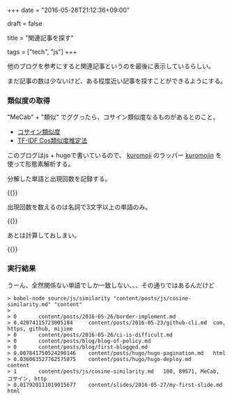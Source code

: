 +++
date = "2016-05-28T21:12:36+09:00"

draft = false

title = "関連記事を探す"

tags = ["tech", "js"]
+++

他のブログを参考にすると関連記事というのを最後に表示しているらしい。

まだ記事の数は少ないけど、ある程度近い記事を探すことができるようにする。

### 類似度の取得

"MeCab" + "類似" でググったら、コサイン類似度なるものがあるとのこと。

- [コサイン類似度](http://www.cse.kyoto-su.ac.jp/~g0846020/keywords/cosinSimilarity.html)
- [TF-IDF Cos類似度推定法](http://qiita.com/nmbakfm/items/6bb91b89571dd68fcea6)

このブログはjs + hugoで書いているので、
[kuromoji](https://www.npmjs.com/package/kuromoji) のラッパー
[kuromojin](https://www.npmjs.com/package/kuromojin) を使って形態素解析する。

分解した単語と出現回数を記録する。

{{<gist-it repo="mijime/mijime.github.io" branch="content" path="source/js/similarity/index.js?slice=54:71">}}

出現回数を数えるのは名詞で3文字以上の単語のみ。

{{<gist-it repo="mijime/mijime.github.io" branch="content" path="source/js/similarity/index.js?slice=32:39">}}

あとは計算しておしまい。

{{<gist-it repo="mijime/mijime.github.io" branch="content" path="source/js/similarity/index.js?slice=71:96">}}

### 実行結果

うーん、全然関係ない単語でしか一致しない、、、その通りではあるんだけど

```
> babel-node source/js/similarity "content/posts/js/cosine-similarity.md" "content"
>
> 0       content/posts/2016-05-26/border-implement.md
> 0.42074115723005184     content/posts/2016-05-23/github-cli.md  com, https, github, mijime
> 0       content/posts/2016-05-26/ci-is-difficult.md
> 0       content/posts/blog/blog-of-policy.md
> 0       content/posts/blog/first-blogged.md
> 0.007841750524290146    content/posts/hugo/hugo-pagination.md   html
> 0.036063527762575875    content/posts/hugo/hugo-deploy.md       content
> 1       content/posts/js/cosine-similarity.md   100, 89571, MeCab, コサイン, http
> 0.017920111019015677    content/slides/2016-05-27/my-first-slide.md     html
```

